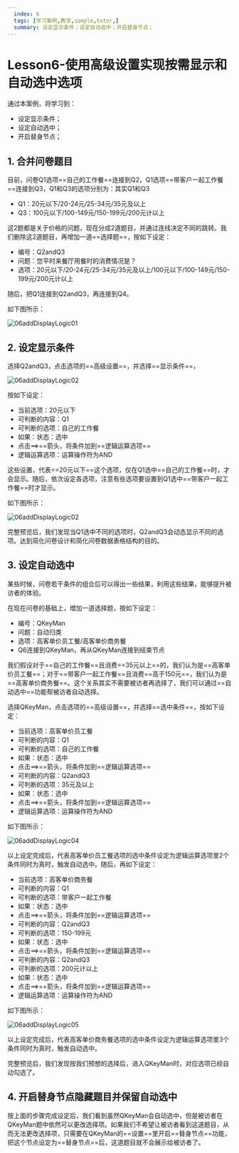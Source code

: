 ```yaml
---
  index: 6
  tags: [学习案例,教学,sample,tutor,]
  summary: 设定显示条件；设定自动选中；开启替身节点；
---
```







# Lesson6-使用高级设置实现按需显示和自动选中选项

通过本案例，将学习到：

+ 设定显示条件；
+ 设定自动选中；
+ 开启替身节点；

## 1. 合并问卷题目

目前，问卷Q1选项==自己的工作餐==连接到Q2，Q1选项==带客户一起工作餐==连接到Q3，Q1和Q3的选项分别为：其实Q1和Q3

+ Q1：20元以下/20-24元/25-34元/35元及以上
+ Q3：100元以下/100-149元/150-199元/200元计以上

这2题都是关于价格的问题，现在分成2道题目，并通过连线决定不同的跳转。我们删除这2道题目，再增加一道==选择题==，按如下设定：

+ 编号：Q2andQ3
+ 问题：您平时来餐厅用餐时的消费情况是？
+ 选项：20元以下/20-24元/25-34元/35元及以上/100元以下/100-149元/150-199元/200元计以上

随后，把Q1连接到Q2andQ3，再连接到Q4。

如下图所示：

![06addDisplayLogic01](assets/06addDisplayLogic/06addDisplayLogic01.png)

## 2. 设定显示条件

选择Q2andQ3，点击选项的==高级设置==，并选择==显示条件==，

![06addDisplayLogic02](assets/06addDisplayLogic/06addDisplayLogic02.png)

按如下设定：

+ 当前选项：20元以下
+ 可判断的内容：Q1
+ 可判断的选项：自己的工作餐
+ 如果：状态：选中
+ 点击==>==箭头，将条件加到==逻辑运算选项==
+ 逻辑运算选项：运算操作符为AND

这些设置，代表==20元以下==这个选项，仅在Q1选中==自己的工作餐==时，才会显示。随后，依次设定各选项，注意有些选项要设置到Q1选中==带客户一起工作餐==时才显示。

如下图所示：

![06addDisplayLogic02](assets/06addDisplayLogic/06addDisplayLogic03.png)

完整预览后，我们发现当Q1选中不同的选项时，Q2andQ3会动态显示不同的选项。达到简化问卷设计和简化问卷数据表格结构的目的。

## 3. 设定自动选中

某些时候，问卷若干条件的组合后可以得出一些结果，利用这些结果，能够提升被访者的体验。

在现在问卷的基础上，增加一道选择题，按如下设定：

+ 编号：QKeyMan
+ 问题：自动归类
+ 选项：高客单价员工餐/高客单价商务餐
+ Q6连接到QKeyMan，再从QKeyMan连接到结束节点

我们假设对于==自己的工作餐==且消费==35元以上==的，我们认为是==高客单价员工餐==；对于==带客户一起工作餐==且消费==高于150元==，我们认为是==高客单价商务餐==。这个关系其实不需要被访者再选择了，我们可以通过==自动选中==功能帮被访者自动选择。

选择QKeyMan，点击选项的==高级设置==，并选择==选中条件==，按如下设定：

+ 当前选项：高客单价员工餐
+ 可判断的内容：Q1
+ 可判断的选项：自己的工作餐
+ 如果：状态：选中
+ 点击==>==箭头，将条件加到==逻辑运算选项==
+ 可判断的内容：Q2andQ3
+ 可判断的选项：35元及以上
+ 如果：状态：选中
+ 点击==>==箭头，将条件加到==逻辑运算选项==
+ 逻辑运算选项：运算操作符为AND

如下图所示：

![06addDisplayLogic04](assets/06addDisplayLogic/06addDisplayLogic04.png)

以上设定完成后，代表高客单价员工餐选项的选中条件设定为逻辑运算选项里2个条件同时为真时，触发自动选中。随后，再如下设定：

+ 当前选项：高客单价商务餐
+ 可判断的内容：Q1
+ 可判断的选项：带客户一起工作餐
+ 如果：状态：选中
+ 点击==>==箭头，将条件加到==逻辑运算选项==
+ 可判断的内容：Q2andQ3
+ 可判断的选项：150-199元
+ 如果：状态：选中
+ 点击==>==箭头，将条件加到==逻辑运算选项==
+ 可判断的内容：Q2andQ3
+ 可判断的选项：200元计以上
+ 如果：状态：选中
+ 点击==>==箭头，将条件加到==逻辑运算选项==
+ 逻辑运算选项：运算操作符为AND

如下图所示：

![06addDisplayLogic05](assets/06addDisplayLogic/06addDisplayLogic05.png)

以上设定完成后，代表高客单价商务餐选项的选中条件设定为逻辑运算选项里3个条件同时为真时，触发自动选中。

完整预览后，我们发现按我们预想的选择后，进入QKeyMan时，对应选项已经自动勾选了。

## 4. 开启替身节点隐藏题目并保留自动选中

按上面的步骤完成设定后，我们看到虽然QKeyMan会自动选中，但是被访者在QKeyMan题中依然可以更改选择项。如果我们不希望让被访者看到这道题目，从而无法更改选择项，只需要在QKeyMan的==设置==里开启==替身节点==功能，把这个节点设定为==替身节点==后，这道题目就不会展示给被访者了。
